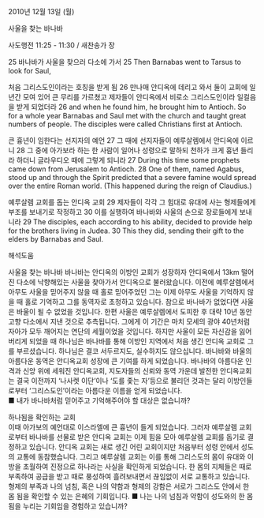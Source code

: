 2010년 12월 13일 (월)

사울을 찾는 바나바



사도행전 11:25 - 11:30 / 새찬송가  장


25 바나바가 사울을 찾으러 다소에 가서 
25 Then Barnabas went to Tarsus to look for Saul,   

처음 그리스도인이라는 호칭을 받게 됨 
26 만나매 안디옥에 데리고 와서 둘이 교회에 일 년간 모여 있어 큰 무리를 가르쳤고 제자들이 안디옥에서 비로소 그리스도인이라 일컬음을 받게 되었더라 
26 and when he found him, he brought him to Antioch. So for a whole year Barnabas and Saul met with the church and taught great numbers of people. The disciples were called Christians first at Antioch.  

큰 흉년이 임한다는 선지자의 예언 
27 그 때에 선지자들이 예루살렘에서 안디옥에 이르니 28 그 중에 아가보라 하는 한 사람이 일어나 성령으로 말하되 천하가 크게 흉년 들리라 하더니 글라우디오 때에 그렇게 되니라 
27 During this time some prophets came down from Jerusalem to Antioch. 28 One of them, named Agabus, stood up and through the Spirit predicted that a severe famine would spread over the entire Roman world. (This happened during the reign of Claudius.)   

예루살렘 교회를 돕는 안디옥 교회 
29 제자들이 각각 그 힘대로 유대에 사는 형제들에게 부조를 보내기로 작정하고 30 이를 실행하여 바나바와 사울의 손으로 장로들에게 보내니라 
29 The disciples, each according to his ability, decided to provide help for the brothers living in Judea. 30 This they did, sending their gift to the elders by Barnabas and Saul.

해석도움





사울을 찾는 바나바
바나바는 안디옥의 이방인 교회가 성장하자 안디옥에서 13km 떨어진 다소에 낙향해있는 사울을 찾아가서 안디옥으로 불러왔습니다. 이전에 예루살렘에서 아무도 사울을 믿어주지 않을 때 홀로 믿어주었던 그는 이제 아무도 사울을 기억하지 않을 때 홀로 기억하고 그를 동역자로 초청하고 있습니다. 참으로 바나바가 없었다면 사울은 바울이 될 수 없었을 것입니다. 한편 사울은 예루살렘에서 도피한 후 대략 10년 동안 고향 다소에서 지낸 것으로 추측됩니다. 그에게 이 기간은 마치 모세의 광야 40년처럼 자아가 모두 깨어지는 연단의 세월이었을 것입니다. 하지만 사울이 모든 자신감을 잃어버리게 되었을 때 하나님은 바나바를 통해 이방인 지역에서 처음 생긴 안디옥 교회로 그를 부르셨습니다. 하나님은 결코 서두르지도, 실수하지도 않으십니다. 바나바와 바울의 아름다운 동역은 안디옥교회 성장에 큰 기여를 하게 되었습니다. 바나바의 아름다운 인격과 신앙 위에 세워진 안디옥교회, 지도자들의 신뢰와 동역 가운데 발전한 안디옥교회는 결국 이전까지 ‘나사렛 이단’이나 ‘도를 좇는 자’등으로 불리던 것과는 달리 이방인들로부터 ‘그리스도인’이라는 아름다운 이름을 얻게 되었습니다.    
■ 내가 바나바처럼 믿어주고 기억해주어야 할 대상은 없습니까?  

하나됨을 확인하는 교회   
이때 아가보의 예언대로 이스라엘에 큰 흉년이 들게 되었습니다. 그러자 예루살렘 교회로부터 바나바를 선물로 받은 안디옥 교회는 이제 힘을 모아 예루살렘 교회를 돕기로 결정하고 있습니다. 안디옥 교회는 새로 생긴 어린 교회이지만 처음부터 성령 안에서 성도의 교통에 동참했습니다. 그리고 예루살렘 교회는 이를 통해 그리스도의 몸이 유대와 이방을 초월하여 진정으로 하나라는 사실을 확인하게 되었습니다. 한 몸의 지체들은 때로 부족하여 공급을 받고 때로 풍성하여 흘려보내면서 끊임없이 서로 교통하고 있습니다. 형제의 부족과 나의 넘침, 혹은 나의 약함과 형제의 강함은 서로가 그리스도 안에서 한 몸 됨을 확인할 수 있는 은혜의 기회입니다. 
■ 나는 나의 넘침과 약함이 성도와의 한 몸 됨을 누리는 기회임을 경험하고 있습니까?